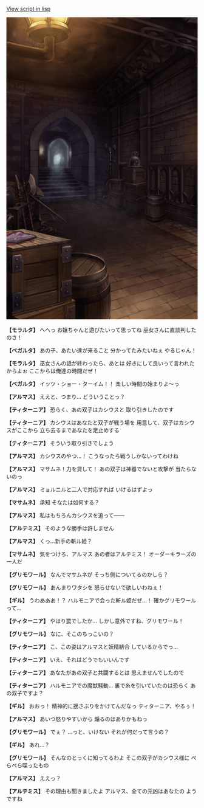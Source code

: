 [View script in lisp](../scripts/100704040.txt)

![beast_world_underground.png](../images/backgrounds/beast_world_underground.png)

**【モラルタ】**
へへっ
お嬢ちゃんと遊びたいって思ってね
巫女さんに直談判したのさ！

**【ベガルタ】**
あの子、あたい達が来ること
分かってたみたいねぇ
やるじゃん！

**【モラルタ】**
巫女さんの話が終わったら、あとは
好きにして良いって言われたからよぉ
ここからは俺達の時間だぜ！

**【ベガルタ】**
イッツ・ショー・ターイム！！
楽しい時間の始まりよ～っ

**【アルマス】**
ええと、つまり…
どういうことっ？

**【ティターニア】**
恐らく、あの双子はカシウスと
取り引きしたのです

**【ティターニア】**
カシウスはあなたと双子が戦う場を
用意して、双子はカシウスがここから
立ち去るまであなたを足止めする

**【ティターニア】**
そういう取り引きでしょう

**【アルマス】**
カシウスのやつ…！
こうなったら戦うしかないってわけね

**【アルマス】**
マサムネ！力を貸して！
あの双子は神器でないと攻撃が
当たらないのっ

**【アルマス】**
ミョルニルと二人で対応すれば
いけるはずよっ

**【マサムネ】**
承知
そなたは如何する？

**【アルマス】**
私はもちろんカシウスを追って――

**【アルテミス】**
そのような勝手は許しません

**【アルマス】**
くっ…新手の斬ル姫？

**【マサムネ】**
気をつけろ、アルマス
あの者はアルテミス！
オーダーキラーズの一人だ

**【グリモワール】**
なんでマサムネが
そっち側についてるのかしら？

**【グリモワール】**
あんまりワタシを
怒らせないで欲しいわねぇ！

**【ギル】**
うわあああ！？
ハルモニアで会った斬ル姫だぜ…！
確かグリモワールって…

**【ティターニア】**
やはり罠でしたか…
しかし意外ですね、グリモワール！

**【グリモワール】**
なに、そこのちっこいの？

**【ティターニア】**
こ、この姿はアルマスと妖精結合
しているからでっ…

**【ティターニア】**
いえ、それはどうでもいいんです

**【ティターニア】**
あなたがあの双子と共闘するとは
思えませんでしたので

**【ティターニア】**
ハルモニアでの魔獣騒動…
裏で糸を引いていたのは恐らく
あの双子ですよ？

**【ギル】**
おおっ！
精神的に揺さぶりをかけてんだなっ
ティターニア、やるぅ！

**【アルマス】**
あいつ怒りやすいから
煽るのはありかもねっ

**【グリモワール】**
でぇ？
…っと、いけない
それが何だって言うの？

**【ギル】**
あれ…？

**【グリモワール】**
そんなのとっくに知ってるわよ
そこの双子がカシウス様に
ぺらぺら喋ったもの

**【アルマス】**
ええっ？

**【アルテミス】**
その理由も聞きましたよ
アルマス、全ての元凶はあなたの
ようですね